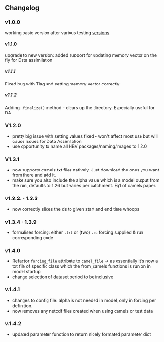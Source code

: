 ## Changelog

### v1.0.0
working basic version after various testing [versions](https://test.pypi.org/project/ewatercycle-HBV/)
#### v1.1.0
upgrade to new version: added support for updating memory vector on the fly for Data assimilation
##### v1.1.1
Fixed bug with Tlag and setting memory vector correctly 
##### v1.1.2
Adding `.finalize()` method - clears up the directory. Especially useful for DA. 
### V1.2.0
- pretty big issue with setting values fixed - won't affect most use but will cause issues for Data Assimilation
- use opportunity to name all HBV packages/naming/images to 1.2.0 
### V1.3.1
- now supports camels.txt files natively. Just download the ones you want from there and add it. 
- make sure you also include the alpha value which is a model output from the run, defaults to 1.26 but varies per catchment. Eq1 of camels paper.
### v1.3.2. - 1.3.3
- now correctly slices the ds to given start and end time whoops
### v1.3.4 - 1.3.9
- formalises forcing: either `.txt`  or (two) `.nc` forcing supplied & run corresponding code
### v1.4.0
- Refactor `forcing_file` attribute to `camel_file` -> as essentially it's now a txt file of specific class which the from_camels functions is run on in model startup
- change selection of dataset period to be inclusive
### v.1.4.1 
- changes to config file: alpha is not needed in model, only in forcing per definition. 
- now removes any netcdf files created when using camels or test data
### v.1.4.2
- updated parameter function to return nicely formated parameter dict